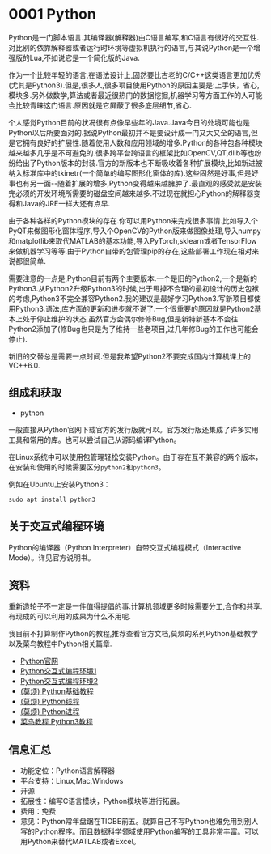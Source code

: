 # 0001 Python

Python是一门脚本语言.其编译器(解释器)由C语言编写,和C语言有很好的交互性.对比别的依靠解释器或者运行时环境等虚拟机执行的语言,与其说Python是一个增强版的Lua,不如说它是一个简化版的Java.

作为一个比较年轻的语言,在语法设计上,固然要比古老的C/C++这类语言更加优秀(尤其是Python3).但是,很多人,很多项目使用Python的原因主要是:上手快，省心,模块多.另外做数学,算法或者最近很热门的数据挖掘,机器学习等方面工作的人可能会比较青睐这门语言.原因就是它屏蔽了很多底层细节,省心.

个人感觉Python目前的状况很有点像早些年的Java.Java今日的处境可能也是Python以后所要面对的.据说Python最初并不是要设计成一门又大又全的语言,但是它拥有良好的扩展性.随着使用人数和应用领域的增多.Python的各种包各种模块越来越多几乎是不可避免的.很多跨平台跨语言的框架比如OpenCV,QT,dlib等也纷纷给出了Python版本的封装.官方的新版本也不断吸收着各种扩展模块,比如新进被纳入标准库中的tkinetr(一个简单的编写图形化窗体的库).这些固然是好事,但是好事也有另一面--随着扩展的增多,Python变得越来越臃肿了.最直观的感受就是安装完必须的开发环境所需要的磁盘空间越来越多.不过现在就担心Python的解释器变得和Java的JRE一样大还有点早.

由于各种各样的Python模块的存在.你可以用Python来完成很多事情.比如导入个PyQT来做图形化窗体程序,导入个OpenCV的Python版来做图像处理,导入numpy和matplotlib来取代MATLAB的基本功能,导入PyTorch,sklearn或者TensorFlow来做机器学习等等.由于Python自带的包管理pip的存在,这些部署工作现在相对来说都很简单.

需要注意的一点是,Python目前有两个主要版本.一个是旧的Python2,一个是新的Python3.从Python2升级Python3的时候,出于甩掉不合理的最初设计的历史包袱的考虑,Python3不完全兼容Python2.我的建议是最好学习Python3.写新项目都使用Python3.语法,库方面的更新和进步就不说了.一个很重要的原因就是Python2基本上处于停止维护的状态.虽然官方会偶尔修修Bug,但是新特新基本不会往Python2添加了(修Bug也只是为了维持一些老项目,过几年修Bug的工作也可能会停止).

新旧的交替总是需要一点时间.但是我希望Python2不要变成国内计算机课上的VC++6.0.

## 组成和获取

* python

一般直接从Python官网下载官方的发行版就可以。官方发行版还集成了许多实用工具和常用的库。也可以尝试自己从源码编译Python。

在Linux系统中可以使用包管理轻松安装Python。由于存在互不兼容的两个版本，在安装和使用的时候需要区分`python2`和`python3`。

例如在Ubuntu上安装Python3：

```shell
sudo apt install python3
```

## 关于交互式编程环境

Python的编译器（Python Interpreter）自带交互式编程模式（Interactive Mode）。详见官方说明书。

## 资料

重新造轮子不一定是一件值得提倡的事.计算机领域更多时候需要分工,合作和共享.有现成的可以利用的成果为什么不用呢.

我目前不打算制作Python的教程,推荐查看官方文档,莫烦的系列Python基础教学以及菜鸟教程中Python相关篇章.

* [Python官网](https://www.python.org/)
* [Python交互式编程环境1](https://docs.python.org/3/tutorial/interpreter.html#interactive-mode)
* [Python交互式编程环境2](https://docs.python.org/3/tutorial/appendix.html#tut-interac)
* [(莫烦) Python基础教程](https://morvanzhou.github.io/tutorials/python-basic/basic/)
* [(莫烦) Python线程](https://morvanzhou.github.io/tutorials/python-basic/threading/)
* [(莫烦) Python进程](https://morvanzhou.github.io/tutorials/python-basic/multiprocessing/)
* [菜鸟教程 Python3教程](http://www.runoob.com/python3/python3-tutorial.html)

## 信息汇总

* 功能定位：Python语言解释器
* 平台支持：Linux,Mac,Windows
* 开源
* 拓展性：编写C语言模块，Python模块等进行拓展。
* 费用：免费
* 意见：Python常年盘踞在TIOBE前五。就算自己不写Python也难免用到别人写的Python程序。而且数据科学领域使用Python编写的工具非常丰富。可以用Python来替代MATLAB或者Excel。
